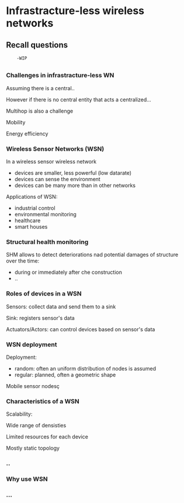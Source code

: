 # Infrastracture-less wireless networks

## Recall questions
        -WIP

## 

### Challenges in infrastracture-less WN

Assuming there is a central..

However if there is no central entity that acts a centralized...

Multihop is also a challenge

Mobility

Energy efficiency

### Wireless Sensor Networks (WSN)

In a wireless sensor wireless network
- devices are smaller, less powerful (low datarate)
- devices can sense the environment
- devices can be many more than in other networks

Applications of WSN:
- industrial control
- environmental monitoring
- healthcare
- smart houses

### Structural health monitoring

SHM allows to detect deteriorations nad potential damages of structure over the time:
- during or immediately after che construction
- ..

### Roles of devices in a WSN

Sensors: collect data and send them to a sink

Sink: registers sensor's data

Actuators/Actors: can control devices based on sensor's data

### WSN deployment

Deployment:
- random: often an uniform distribution of nodes is assumed
- regular: planned, often a geometric shape

Mobile sensor nodesç

### Characteristics of a WSN

Scalability:

Wide range of densisties

Limited resources for each device

Mostly static topology

### ..

### Why use WSN

### ...
